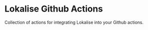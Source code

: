 # Lokalise Github Actions

Collection of actions for integrating Lokalise into your Github actions.
